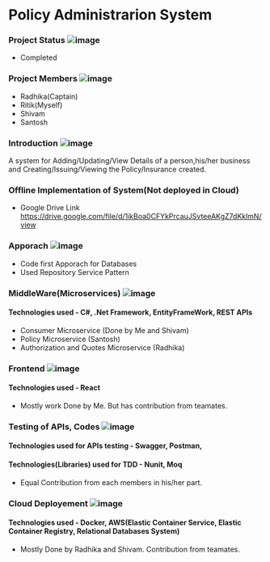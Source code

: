 # Policy Administrarion System

### Project Status  ![image](https://user-images.githubusercontent.com/69076815/148382182-c43da7f7-6f46-4562-9d6e-db3aa9deb700.png)
- Completed

### Project Members ![image](https://user-images.githubusercontent.com/69076815/148382182-c43da7f7-6f46-4562-9d6e-db3aa9deb700.png)
- Radhika(Captain)
- Ritik(Myself)
- Shivam
- Santosh

### Introduction ![image](https://user-images.githubusercontent.com/69076815/148382182-c43da7f7-6f46-4562-9d6e-db3aa9deb700.png)
A system for Adding/Updating/View Details of a person,his/her business and Creating/Issuing/Viewing the Policy/Insurance created.

### Offline Implementation of System(Not deployed in Cloud)
- Google Drive Link
https://drive.google.com/file/d/1ikBoa0CFYkPrcauJSvteeAKgZ7dKklmN/view

### Apporach ![image](https://user-images.githubusercontent.com/69076815/148382182-c43da7f7-6f46-4562-9d6e-db3aa9deb700.png)
- Code first Apporach for Databases
- Used Repository Service Pattern

### MiddleWare(Microservices) ![image](https://user-images.githubusercontent.com/69076815/148382182-c43da7f7-6f46-4562-9d6e-db3aa9deb700.png)
#### Technologies used - C#, .Net Framework, EntityFrameWork, REST APIs
- Consumer Microservice (Done by Me and Shivam)
- Policy Microservice (Santosh)
- Authorization and Quotes Microservice (Radhika)

### Frontend ![image](https://user-images.githubusercontent.com/69076815/148382182-c43da7f7-6f46-4562-9d6e-db3aa9deb700.png)
#### Technologies used - React
- Mostly work Done by Me. But has contribution from teamates.

### Testing of APIs, Codes ![image](https://user-images.githubusercontent.com/69076815/148382182-c43da7f7-6f46-4562-9d6e-db3aa9deb700.png)
#### Technologies used for APIs testing - Swagger, Postman,
#### Technologies(Libraries) used for TDD - Nunit, Moq
- Equal Contribution from each members in his/her part.

### Cloud Deployement ![image](https://user-images.githubusercontent.com/69076815/148382182-c43da7f7-6f46-4562-9d6e-db3aa9deb700.png)
#### Technologies used - Docker, AWS(Elastic Container Service, Elastic Container Registry, Relational Databases System)
- Mostly Done by Radhika and Shivam. Contribution from teamates.
